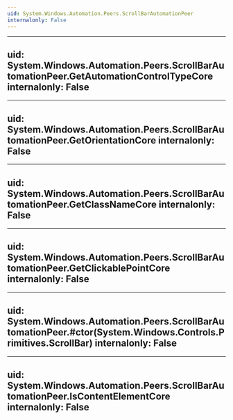 ```yaml
---
uid: System.Windows.Automation.Peers.ScrollBarAutomationPeer
internalonly: False
---
```


---
uid: System.Windows.Automation.Peers.ScrollBarAutomationPeer.GetAutomationControlTypeCore
internalonly: False
---

---
uid: System.Windows.Automation.Peers.ScrollBarAutomationPeer.GetOrientationCore
internalonly: False
---

---
uid: System.Windows.Automation.Peers.ScrollBarAutomationPeer.GetClassNameCore
internalonly: False
---

---
uid: System.Windows.Automation.Peers.ScrollBarAutomationPeer.GetClickablePointCore
internalonly: False
---

---
uid: System.Windows.Automation.Peers.ScrollBarAutomationPeer.#ctor(System.Windows.Controls.Primitives.ScrollBar)
internalonly: False
---

---
uid: System.Windows.Automation.Peers.ScrollBarAutomationPeer.IsContentElementCore
internalonly: False
---
